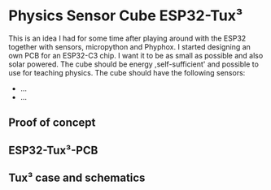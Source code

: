 # Physics Sensor Cube ESP32-Tux³

This is an idea I had for some time after playing around with the ESP32 together with sensors, micropython and Phyphox. I started designing an own PCB for an ESP32-C3 chip. I want it to be as small as possible and also solar powered. The cube should be energy ,self-sufficient' and possible to use for teaching physics. The cube should have the following sensors:
- ...
- ...


## Proof of concept

## ESP32-Tux³-PCB

## Tux³ case and schematics
